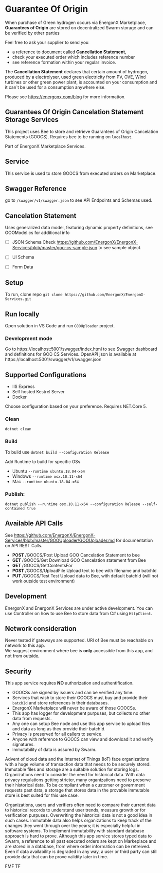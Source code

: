 ﻿# Guarantee Of Origin 
When purchase of Green hydrogen occurs via EnergonX Marketplace, 
**Guarantees of Origin** are stored on decentralized Swarm storage and can be verified by other parties

Feel free to ask your supplier to send you:
- a reference to document called **Cancellation Statement**,
- check your executed order which includes reference number 
- see reference formation within your regular invoice.

The **Cancellation Statement** declares that certain amount of hydrogen, produced by a electrolyser,
used green electricity from PV, OVE, Wind turbines or other green power plant, is accounted on your 
consumption and it can´t be used for a consumption anywhere else.

Please see https://energonx.com/blog for more information. 

## Guarantees Of Origin Cancelation Statement Storage Services
This project uses Bee to store and retrieve Guarantees of Origin Cancelation Statements (GOOCS). 
Requires bee to be running on `localhost`.

Part of EnergonX Marketplace Services. 

## Service 
This service is used to store GOOCS from executed orders on Marketplace.

## Swagger Reference 
go to `/swagger/v1/swagger.json` to see API Endpoints and Schemas used.


## Cancelation Statement
Uses generalized data model, featuring dynamic property definitions, see GOOModel.cs for additional info  
- [ ] JSON Schema
     Check https://github.com/EnergonX/EnergonX-Services/blob/master/goo-cs-sample.json to see sample object. 
- [ ] UI Schema
- [ ] Form Data


## Setup
To run, clone repo
`git clone https://github.com/EnergonX/EnergonX-Services.git`

## Run locally 
Open solution in VS Code and run `GOOUploader` project.

### Development mode 
Go to https://localhost:5001/swagger/index.html to see Swagger dashboard and definitions for GOO CS Services. 
OpenAPI json is available at https://localhost:5001/swagger/v1/swagger.json  

## Supported Configurations
- IIS Express
- Self hosted Kestrel Server
- Docker 

Choose configuration based on your preference. Requires NET.Core 5. 

### Clean
`dotnet clean`

### Build 
To build use  `dotnet build --configuration Release`

Add Runtime to build for specific OSs
- Ubuntu  `--runtime ubuntu.18.04-x64`
- Windows `--runtime osx.10.11-x64`
- Mac     `--runtime ubuntu.18.04-x64`

### Publish:
`dotnet publish --runtime osx.10.11-x64 --configuration Release --self-contained true`

## Available API Calls
See https://github.com/EnergonX/EnergonX-Services/blob/master/GOOUploader/GOOUploader.md for documentation on API REST Calls. 

- **POST** ​/GOOCS​/Post
Upload GOO Cancelation Statement to bee
- **GET** ​/GOOCS​/Get
Download GOO Cancelation statement from Bee
- **GET** ​/GOOCS​/GetContentsFor
- **POST** ​/GOOCS​/UploadFile
Upload text to bee with filename and batchId
- **PUT** ​/GOOCS​/Test 
Test Upload data to Bee, with default batchId (will not work outside test environment)

## Development 
EnergonX and EnergonX Services are under active development. 
You can use Controller on how to use Bee to store data from C# using `HttpClient`. 

## Network consideration
Never tested if gateways are supported. URI of Bee must be reachable on network to this app.  
We suggest environment where bee is **only** accessible from this app, and not from outside. 

## Security 
This app service requires **NO** authorization and authentification. 
- GOOCSs are signed by issuers and can be verified any time. 
- Services that wish to store their GOOCS must buy and provide their `batchId` and store references in their databases. 
- EnergonX Marketplace will never be aware of those GOOCSs. 
- This app has logger for development purpuses, but collects no other data from requests. 
- Any one can setup Bee node and use this app service to upload files and data as long as they provide their batchId. 
- Privacy is preserved for all callers to service.
- Anyone with reference to GOOCS can view and download it and verify signatures.  
- Immutability of data is assured by Swarm.


Advent of cloud data and the Internet of Things (IoT) face organizations with a huge volume of transaction data 
that needs to be securely stored. Immutable files and storage are a suitable solution for storing logs. 
Organizations need to consider the need for historical data. With data privacy regulations getting stricter, many organizations 
need to preserve their historical data. To be compliant when a customer or government requests past data, 
a storage that stores data in the provable immutable store is best suited for this use case. 

Organizations, users and verifiers often need to compare their current data to historical records to understand user trends, measure growth or for verification purpuses. 
Overwriting the historical data is not a good idea in such cases. Immutable data also helps organizations to keep 
track of the changes they went through over the years; it is especially helpful in software systems. 
To implement immutability with standard database approach is hard to prove. Although this app service stores typed data to Swarm,
a reference to all past executed orders are kept on Markeplace and are stored in a database, from where order information can be retreived.
Even if data availability is degraded in any way, a user or third party can still provide data that can be prove validity later in time.

FMF TF